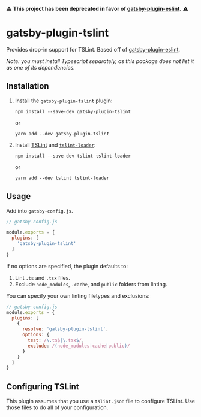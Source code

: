 :warning: **This project has been deprecated in favor of [gatsby-plugin-eslint](https://www.gatsbyjs.com/plugins/gatsby-plugin-eslint/).** :warning:

# gatsby-plugin-tslint

Provides drop-in support for TSLint. Based off of [gatsby-plugin-eslint](https://www.gatsbyjs.com/plugins/gatsby-plugin-eslint/).

_Note: you must install Typescript separately, as this package does not list it as one of its dependencies._

## Installation

1. Install the `gatsby-plugin-tslint` plugin:

    `npm install --save-dev gatsby-plugin-tslint`

    or

    `yarn add --dev gatsby-plugin-tslint`


2. Install [TSLint](https://palantir.github.io/tslint/) and [`tslint-loader`](https://github.com/wbuchwalter/tslint-loader):

    `npm install --save-dev tslint tslint-loader`

    or

    `yarn add --dev tslint tslint-loader`

## Usage

Add into `gatsby-config.js`.

```javascript
// gatsby-config.js

module.exports = {
  plugins: [
    'gatsby-plugin-tslint'
  ]
}
```

If no options are specified, the plugin defaults to:

1. Lint `.ts` and `.tsx` files.
2. Exclude `node_modules`, `.cache`, and `public` folders from linting.

You can specify your own linting filetypes and exclusions:

```javascript
// gatsby-config.js
module.exports = {
  plugins: [
    {
      resolve: 'gatsby-plugin-tslint',
      options: {
        test: /\.ts$|\.tsx$/,
        exclude: /(node_modules|cache|public)/
      }
    }
  ]
}
```

## Configuring TSLint

This plugin assumes that you use a `tslint.json` file to configure TSLint. Use those files to do all of your configuration.
